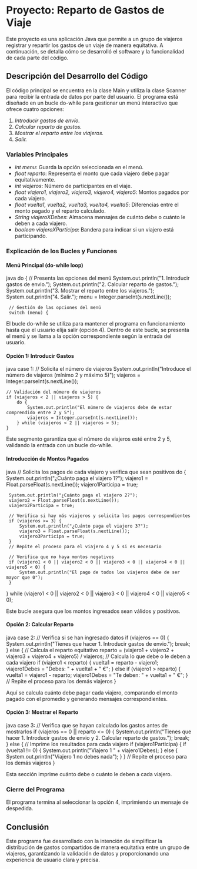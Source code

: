 # Proyecto: Reparto de Gastos de Viaje

Este proyecto es una aplicación Java que permite a un grupo de viajeros registrar y repartir los gastos de un viaje de manera equitativa. A continuación, se detalla cómo se desarrolló el software y la funcionalidad de cada parte del código.

## Descripción del Desarrollo del Código
El código principal se encuentra en la clase Main y utiliza la clase Scanner para recibir la entrada de datos por parte del usuario. El programa está diseñado en un bucle do-while para gestionar un menú interactivo que ofrece cuatro opciones:

1. *Introducir gastos de envío.*
2. *Calcular reparto de gastos.*
3. *Mostrar el reparto entre los viajeros.*
4. *Salir.*

### Variables Principales
- *int menu*: Guarda la opción seleccionada en el menú.
- *float reparto*: Representa el monto que cada viajero debe pagar equitativamente.
- *int viajeros*: Número de participantes en el viaje.
- *float viajero1, viajero2, viajero3, viajero4, viajero5*: Montos pagados por cada viajero.
- *float vuelta1, vuelta2, vuelta3, vuelta4, vuelta5*: Diferencias entre el monto pagado y el reparto calculado.
- *String viajeroXDebes*: Almacena mensajes de cuánto debe o cuánto le deben a cada viajero.
- *boolean viajeroXParticipa*: Bandera para indicar si un viajero está participando.

### Explicación de los Bucles y Funciones

#### Menú Principal (do-while loop)
java
 do {
     // Presenta las opciones del menú
     System.out.println("1. Introducir gastos de envio.");
     System.out.println("2. Calcular reparto de gastos.");
     System.out.println("3. Mostrar el reparto entre los viajeros.");
     System.out.println("4. Salir.");
     menu = Integer.parseInt(s.nextLine());

     // Gestión de las opciones del menú
     switch (menu) {

El bucle do-while se utiliza para mantener el programa en funcionamiento hasta que el usuario elija salir (opción 4). Dentro de este bucle, se presenta el menú y se llama a la opción correspondiente según la entrada del usuario.

#### Opción 1: Introducir Gastos
java
case 1:
    // Solicita el número de viajeros
    System.out.println("Introduce el número de viajeros (mínimo 2 y máximo 5)");
    viajeros = Integer.parseInt(s.nextLine());

    // Validación del número de viajeros
    if (viajeros < 2 || viajeros > 5) {
        do {
            System.out.println("El número de viajeros debe de estar comprendido entre 2 y 5");
            viajeros = Integer.parseInt(s.nextLine());
        } while (viajeros < 2 || viajeros > 5);
    }

Este segmento garantiza que el número de viajeros esté entre 2 y 5, validando la entrada con un bucle do-while.

#### Introducción de Montos Pagados
java
// Solicita los pagos de cada viajero y verifica que sean positivos
 do {
     System.out.println("¿Cuánto paga el viajero 1?");
     viajero1 = Float.parseFloat(s.nextLine());
     viajero1Participa = true;
     
     System.out.println("¿Cuánto paga el viajero 2?");
     viajero2 = Float.parseFloat(s.nextLine());
     viajero2Participa = true;
     
     // Verifica si hay más viajeros y solicita los pagos correspondientes
     if (viajeros >= 3) {
         System.out.println("¿Cuánto paga el viajero 3?");
         viajero3 = Float.parseFloat(s.nextLine());
         viajero3Participa = true;
     }
     // Repite el proceso para el viajero 4 y 5 si es necesario

     // Verifica que no haya montos negativos
     if (viajero1 < 0 || viajero2 < 0 || viajero3 < 0 || viajero4 < 0 || viajero5 < 0) {
         System.out.println("El pago de todos los viajeros debe de ser mayor que 0");
     }
 } while (viajero1 < 0 || viajero2 < 0 || viajero3 < 0 || viajero4 < 0 || viajero5 < 0);

Este bucle asegura que los montos ingresados sean válidos y positivos.

#### Opción 2: Calcular Reparto
java
case 2:
    // Verifica si se han ingresado datos
    if (viajeros == 0) {
        System.out.println("Tienes que hacer 1. Introducir gastos de envio.");
        break;
    } else {
        // Calcula el reparto equitativo
        reparto = (viajero1 + viajero2 + viajero3 + viajero4 + viajero5) / viajeros;
        // Calcula lo que debe o le deben a cada viajero
        if (viajero1 < reparto) {
            vuelta1 = reparto - viajero1;
            viajero1Debes = "Debes: " + vuelta1 + " €";
        } else if (viajero1 > reparto) {
            vuelta1 = viajero1 - reparto;
            viajero1Debes = "Te deben: " + vuelta1 + " €";
        }
        // Repite el proceso para los demás viajeros
    }

Aquí se calcula cuánto debe pagar cada viajero, comparando el monto pagado con el promedio y generando mensajes correspondientes.

#### Opción 3: Mostrar el Reparto
java
case 3:
    // Verifica que se hayan calculado los gastos antes de mostrarlos
    if (viajeros == 0 || reparto <= 0) {
        System.out.println("Tienes que hacer 1. Introducir gastos de envio y 2. Calcular reparto de gastos.");
        break;
    } else {
        // Imprime los resultados para cada viajero
        if (viajero1Participa) {
            if (vuelta1 != 0) {
                System.out.println("Viajero 1 " + viajero1Debes);
            } else {
                System.out.println("Viajero 1 no debes nada");
            }
        }
        // Repite el proceso para los demás viajeros
    }

Esta sección imprime cuánto debe o cuánto le deben a cada viajero.

### Cierre del Programa
El programa termina al seleccionar la opción 4, imprimiendo un mensaje de despedida.

## Conclusión
Este programa fue desarrollado con la intención de simplificar la distribución de gastos compartidos de manera equitativa entre un grupo de viajeros, garantizando la validación de datos y proporcionando una experiencia de usuario clara y precisa.
